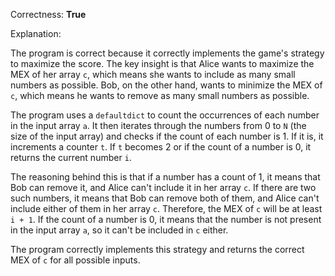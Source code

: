 Correctness: **True**

Explanation:

The program is correct because it correctly implements the game's strategy to maximize the score. The key insight is that Alice wants to maximize the MEX of her array `c`, which means she wants to include as many small numbers as possible. Bob, on the other hand, wants to minimize the MEX of `c`, which means he wants to remove as many small numbers as possible.

The program uses a `defaultdict` to count the occurrences of each number in the input array `a`. It then iterates through the numbers from 0 to `N` (the size of the input array) and checks if the count of each number is 1. If it is, it increments a counter `t`. If `t` becomes 2 or if the count of a number is 0, it returns the current number `i`.

The reasoning behind this is that if a number has a count of 1, it means that Bob can remove it, and Alice can't include it in her array `c`. If there are two such numbers, it means that Bob can remove both of them, and Alice can't include either of them in her array `c`. Therefore, the MEX of `c` will be at least `i + 1`. If the count of a number is 0, it means that the number is not present in the input array `a`, so it can't be included in `c` either.

The program correctly implements this strategy and returns the correct MEX of `c` for all possible inputs.
